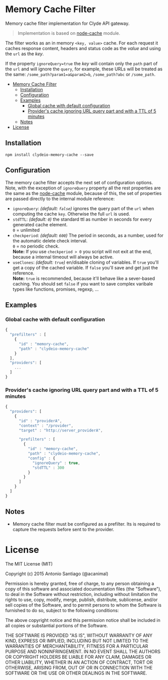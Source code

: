 # Memory Cache Filter

Memory cache filter implementation for Clyde API gateway.

> Implementation is based on [node-cache][node-cache] module.

The filter works as an in memory `<key, value>` cache. For each request it caches response content, headers and status code as the *value* and using the `url` as the *key*.

If the property `ignoreQuery=true` the *key* will contain only the `path` part of the `url` and will ignore the `query`, for example, these URLs will be treated as the same: `/some_path?param1=a&param2=b`, `/some_path?abc` or `/some_path`.

<!-- TOC depth:6 withLinks:1 updateOnSave:1 orderedList:0 -->

- [Memory Cache Filter](#memory-cache-filter)
	- [Installation](#installation)
	- [Configuration](#configuration)
	- [Examples](#examples)
		- [Global cache with default configuration](#global-cache-with-default-configuration)
		- [Provider's cache ignoring URL query part and with a TTL of 5 minutes](#providers-cache-ignoring-url-query-part-and-with-a-ttl-of-5-minutes)
	- [Notes](#notes)
- [License](#license)
<!-- /TOC -->

## Installation

`npm install clydeio-memory-cache --save`

## Configuration

The memory cache filter accepts the next set of configuration options. Note, with the exception of `ignoreQuery` property all the rest properties are the same as the [node-cache][node-cache] module, because of this, the set of properties are passed directly to the internal module reference:

- `ignoreQuery`: *(default: `false`)* ignores the query part of the `url` when computing the cache `key`. Otherwise the full `url` is used.
- `stdTTL`: *(default: `0`)* the standard ttl as number in seconds for every generated cache element.  
`0` = unlimited
- `checkperiod`: *(default: `600`)* The period in seconds, as a number, used for the automatic delete check interval.  
`0` = no periodic check.  
**Note:** If you use `checkperiod > 0` you script will not exit at the end, because a internal timeout will always be active.
- `useClones`: *(default: `true`)* en/disable cloning of variables. If `true` you'll get a copy of the cached variable. If `false` you'll save and get just the reference.  
**Note:** `true` is recommended, because it'll behave like a sever-based caching. You should set `false` if you want to save complex varibale types like functions, promises, regexp, ...


## Examples

### Global cache with default configuration

```javascript
{
  "prefilters" : [
    {
      "id" : "memory-cache",
      "path" : "clydeio-memory-cache"
    }
  ],
  "providers": [
    ...
  ]
}
```

### Provider's cache ignoring URL query part and with a TTL of 5 minutes

```javascript
{
  "providers": [
    {
      "id" : "providerA",
      "context" : "/provider",
      "target" : "http://server_providerA",

      "prefilters" : [
        {
          "id" : "memory-cache",
          "path" : "clydeio-memory-cache",
          "config" : {
            "ignoreQuery" : true,
            "stdTTL" : 300
          }
        }
      ]
    }
  ]
}
```

## Notes

- Memory cache filter must be configured as a prefilter. Its is required to capture the requests before sent to the provider.

# License

The MIT License (MIT)

Copyright (c) 2015 Antonio Santiago (@acanimal)

Permission is hereby granted, free of charge, to any person obtaining a copy
of this software and associated documentation files (the "Software"), to deal
in the Software without restriction, including without limitation the rights
to use, copy, modify, merge, publish, distribute, sublicense, and/or sell
copies of the Software, and to permit persons to whom the Software is
furnished to do so, subject to the following conditions:

The above copyright notice and this permission notice shall be included in all
copies or substantial portions of the Software.

THE SOFTWARE IS PROVIDED "AS IS", WITHOUT WARRANTY OF ANY KIND, EXPRESS OR
IMPLIED, INCLUDING BUT NOT LIMITED TO THE WARRANTIES OF MERCHANTABILITY,
FITNESS FOR A PARTICULAR PURPOSE AND NONINFRINGEMENT. IN NO EVENT SHALL THE
AUTHORS OR COPYRIGHT HOLDERS BE LIABLE FOR ANY CLAIM, DAMAGES OR OTHER
LIABILITY, WHETHER IN AN ACTION OF CONTRACT, TORT OR OTHERWISE, ARISING FROM,
OUT OF OR IN CONNECTION WITH THE SOFTWARE OR THE USE OR OTHER DEALINGS IN THE
SOFTWARE.

[node-cache]: https://github.com/tcs-de/nodecache
